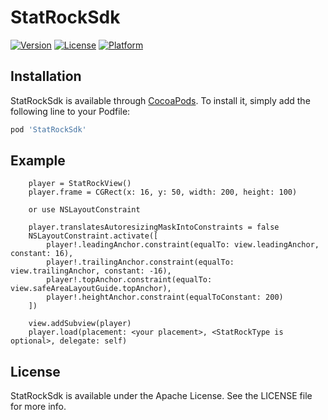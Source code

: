 # StatRockSdk

[![Version](https://img.shields.io/cocoapods/v/StatRockSdk.svg?style=flat)](https://cocoapods.org/pods/StatRockSdk)
[![License](https://img.shields.io/cocoapods/l/StatRockSdk.svg?style=flat)](https://cocoapods.org/pods/StatRockSdk)
[![Platform](https://img.shields.io/cocoapods/p/StatRockSdk.svg?style=flat)](https://cocoapods.org/pods/StatRockSdk)

## Installation

StatRockSdk is available through [CocoaPods](https://cocoapods.org). To install
it, simply add the following line to your Podfile:

```ruby
pod 'StatRockSdk'
```

## Example

        player = StatRockView()
        player.frame = CGRect(x: 16, y: 50, width: 200, height: 100)
        
        or use NSLayoutConstraint
        
        player.translatesAutoresizingMaskIntoConstraints = false
        NSLayoutConstraint.activate([
            player!.leadingAnchor.constraint(equalTo: view.leadingAnchor, constant: 16),
            player!.trailingAnchor.constraint(equalTo: view.trailingAnchor, constant: -16),
            player!.topAnchor.constraint(equalTo: view.safeAreaLayoutGuide.topAnchor),
            player!.heightAnchor.constraint(equalToConstant: 200)
        ])
        
        view.addSubview(player)
        player.load(placement: <your placement>, <StatRockType is optional>, delegate: self)

## License

StatRockSdk is available under the Apache License. See the LICENSE file for more info.
